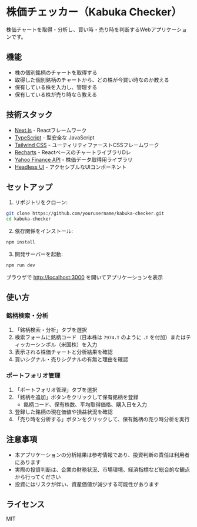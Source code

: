 # 株価チェッカー（Kabuka Checker）

株価チャートを取得・分析し、買い時・売り時を判断するWebアプリケーションです。

## 機能

- 株の個別銘柄のチャートを取得する
- 取得した個別銘柄のチャートから、どの株が今買い時なのか教える
- 保有している株を入力し、管理する
- 保有している株が売り時なら教える

## 技術スタック

- [Next.js](https://nextjs.org/) - Reactフレームワーク
- [TypeScript](https://www.typescriptlang.org/) - 型安全な JavaScript
- [Tailwind CSS](https://tailwindcss.com/) - ユーティリティファーストCSSフレームワーク
- [Recharts](https://recharts.org/) - ReactベースのチャートライブラリDレ
- [Yahoo Finance API](https://www.npmjs.com/package/yahoo-finance2) - 株価データ取得用ライブラリ
- [Headless UI](https://headlessui.com/) - アクセシブルなUIコンポーネント

## セットアップ

1. リポジトリをクローン:

```bash
git clone https://github.com/yourusername/kabuka-checker.git
cd kabuka-checker
```

2. 依存関係をインストール:

```bash
npm install
```

3. 開発サーバーを起動:

```bash
npm run dev
```

ブラウザで [http://localhost:3000](http://localhost:3000) を開いてアプリケーションを表示

## 使い方

### 銘柄検索・分析

1. 「銘柄検索・分析」タブを選択
2. 検索フォームに銘柄コード（日本株は `7974.T` のように `.T` を付加）またはティッカーシンボル（米国株）を入力
3. 表示される株価チャートと分析結果を確認
4. 買いシグナル・売りシグナルの有無と理由を確認

### ポートフォリオ管理

1. 「ポートフォリオ管理」タブを選択
2. 「銘柄を追加」ボタンをクリックして保有銘柄を登録
   - 銘柄コード、保有株数、平均取得価格、購入日を入力
3. 登録した銘柄の現在価値や損益状況を確認
4. 「売り時を分析する」ボタンをクリックして、保有銘柄の売り時分析を実行

## 注意事項

- 本アプリケーションの分析結果は参考情報であり、投資判断の責任は利用者にあります
- 実際の投資判断は、企業の財務状況、市場環境、経済指標など総合的な観点から行ってください
- 投資にはリスクが伴い、資産価値が減少する可能性があります

## ライセンス

MIT
